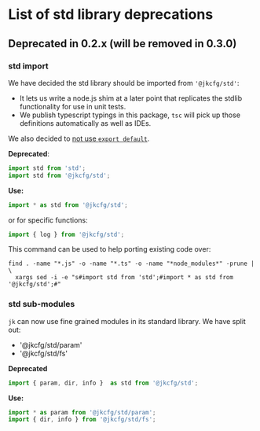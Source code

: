 # List of std library deprecations

## Deprecated in 0.2.x (will be removed in 0.3.0)

### std import

We have decided the std library should be imported from `'@jkcfg/std'`:

- It lets us write a node.js shim at a later point that replicates the
  stdlib functionality for use in unit tests.
- We publish typescript typings in this package, `tsc` will pick up those
  definitions automatically as well as IDEs.

We also decided to [not use `export default`](https://basarat.gitbooks.io/typescript/docs/tips/defaultIsBad.html).

**Deprecated**:

```js
import std from 'std';
import std from '@jkcfg/std';
```

**Use:**

```js
import * as std from '@jkcfg/std';
```

or for specific functions:

```js
import { log } from '@jkcfg/std';
```

This command can be used to help porting existing code over:

```
find . -name "*.js" -o -name "*.ts" -o -name "*node_modules*" -prune | \
  xargs sed -i -e "s#import std from 'std';#import * as std from '@jkcfg/std';#"
```

### std sub-modules

`jk` can now use fine grained modules in its standard library. We have split out:

- '@jkcfg/std/param'
- '@jkcfg/std/fs'

**Deprecated**

```js
import { param, dir, info }  as std from '@jkcfg/std';
```

**Use:**

```js
import * as param from '@jkcfg/std/param';
import { dir, info } from '@jkcfg/std/fs';
```
